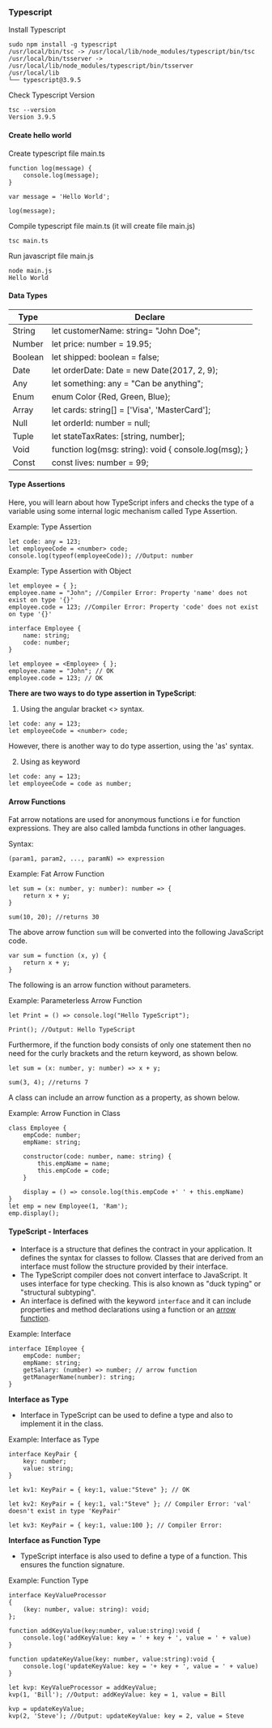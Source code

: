 ### Typescript 

Install Typescript

```
sudo npm install -g typescript
/usr/local/bin/tsc -> /usr/local/lib/node_modules/typescript/bin/tsc
/usr/local/bin/tsserver -> /usr/local/lib/node_modules/typescript/bin/tsserver
/usr/local/lib
└── typescript@3.9.5 

```

Check Typescript Version

```
tsc --version
Version 3.9.5
```



#### Create hello world

Create typescript file main.ts

```
function log(message) {
    console.log(message);
}

var message = 'Hello World';

log(message);
```



Compile typescript file main.ts  (it will create file main.js)

```
tsc main.ts 
```

Run javascript file main.js 

```
node main.js 
Hello World
```



#### Data Types

| Type    | Declare                                                |
| ------- | ------------------------------------------------------ |
| String  | let custom­erName: string= "John Doe";                 |
| Number  | let price: number = 19.95;                             |
| Boolean | let shipped: boolean = false;                          |
| Date    | let orderDate: Date = new Date(2017, 2, 9);            |
| Any     | let something: any = "Can be anythi­ng";               |
| Enum    | enum Color {Red, Green, Blue};                         |
| Array   | let cards: string[] = ['Visa', 'Maste­rCa­rd'];        |
| Null    | let orderId: number = null;                            |
| Tuple   | let stateT­axR­ates: [string, number];                 |
| Void    | function log(msg: string): void {  console.log(msg); } |
| Const   | const lives: number = 99;                              |



#### Type Assertions

Here, you will learn about how TypeScript infers and checks the type of a variable using some internal logic mechanism called Type Assertion.

Example: Type Assertion

```
let code: any = 123; 
let employeeCode = <number> code; 
console.log(typeof(employeeCode)); //Output: number
```

Example: Type Assertion with Object

```
let employee = { };
employee.name = "John"; //Compiler Error: Property 'name' does not exist on type '{}'
employee.code = 123; //Compiler Error: Property 'code' does not exist on type '{}'
```

```
interface Employee { 
    name: string; 
    code: number; 
} 

let employee = <Employee> { }; 
employee.name = "John"; // OK
employee.code = 123; // OK
```



**There are two ways to do type assertion in TypeScript**:

1. Using the angular bracket <> syntax. 

```
let code: any = 123; 
let employeeCode = <number> code; 
```

However, there is another way to do type assertion, using the 'as' syntax.

2. Using as keyword

```
let code: any = 123; 
let employeeCode = code as number;
```



#### Arrow Functions

Fat arrow notations are used for anonymous functions i.e for function expressions. They are also called lambda functions in other languages.

Syntax:

```
(param1, param2, ..., paramN) => expression
```

Example: Fat Arrow Function

```
let sum = (x: number, y: number): number => {
    return x + y;
}

sum(10, 20); //returns 30
```

The above arrow function `sum` will be converted into the following JavaScript code.

```
var sum = function (x, y) {
    return x + y;
}
```



The following is an arrow function without parameters.

Example: Parameterless Arrow Function

```
let Print = () => console.log("Hello TypeScript");

Print(); //Output: Hello TypeScript
```



Furthermore, if the function body consists of only one statement then no need for the curly brackets and the return keyword, as shown below.

```
let sum = (x: number, y: number) => x + y;

sum(3, 4); //returns 7
```



A class can include an arrow function as a property, as shown below.

Example: Arrow Function in Class

```
class Employee {
    empCode: number;
    empName: string;

    constructor(code: number, name: string) {
        this.empName = name;
        this.empCode = code;
    }

    display = () => console.log(this.empCode +' ' + this.empName)
}
let emp = new Employee(1, 'Ram');
emp.display();
```



#### TypeScript - Interfaces

* Interface is a structure that defines the contract in your application. It defines the syntax for classes to follow. Classes that are derived from an interface must follow the structure provided by their interface.
* The TypeScript compiler does not convert interface to JavaScript. It uses interface for type checking. This is also known as "duck typing" or "structural subtyping".
* An interface is defined with the keyword `interface` and it can include properties and method declarations using a function or an [arrow function](https://www.tutorialsteacher.com/typescript/arrow-function).

Example: Interface

```
interface IEmployee {
    empCode: number;
    empName: string;
    getSalary: (number) => number; // arrow function
    getManagerName(number): string; 
}
```

**Interface as Type**

* Interface in TypeScript can be used to define a type and also to implement it in the class.

Example: Interface as Type

```
interface KeyPair {
    key: number;
    value: string;
}

let kv1: KeyPair = { key:1, value:"Steve" }; // OK

let kv2: KeyPair = { key:1, val:"Steve" }; // Compiler Error: 'val' doesn't exist in type 'KeyPair'

let kv3: KeyPair = { key:1, value:100 }; // Compiler Error: 
```



**Interface as Function Type**

* TypeScript interface is also used to define a type of a function. This ensures the function signature.

Example: Function Type

```
interface KeyValueProcessor
{
    (key: number, value: string): void;
};

function addKeyValue(key:number, value:string):void { 
    console.log('addKeyValue: key = ' + key + ', value = ' + value)
}

function updateKeyValue(key: number, value:string):void { 
    console.log('updateKeyValue: key = '+ key + ', value = ' + value)
}
    
let kvp: KeyValueProcessor = addKeyValue;
kvp(1, 'Bill'); //Output: addKeyValue: key = 1, value = Bill 

kvp = updateKeyValue;
kvp(2, 'Steve'); //Output: updateKeyValue: key = 2, value = Steve 
```



